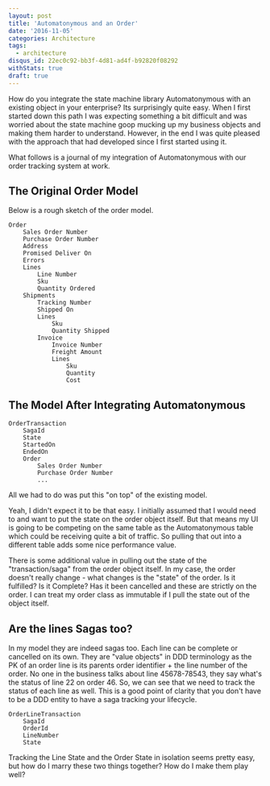 ```yaml
---
layout: post
title: 'Automatonymous and an Order'
date: '2016-11-05'
categories: Architecture
tags:
  - architecture
disqus_id: 22ec0c92-bb3f-4d81-ad4f-b92820f08292
withStats: true
draft: true
---
```


How do you integrate the state machine library Automatonymous with an existing object in your enterprise? Its surprisingly quite easy. When I first started down this path I was expecting something a bit difficult and was worried about the state machine goop mucking up my business objects and making them harder to understand. However, in the end I was quite pleased with the approach that had developed since I first started using it.

What follows is a journal of my integration of Automatonymous with our order tracking system at work.

## The Original Order Model

Below is a rough sketch of the order model.

```
Order
    Sales Order Number
    Purchase Order Number
    Address
    Promised Deliver On
    Errors
    Lines
        Line Number
        Sku
        Quantity Ordered
    Shipments
        Tracking Number
        Shipped On
        Lines
            Sku
            Quantity Shipped
        Invoice
            Invoice Number
            Freight Amount
            Lines
                Sku
                Quantity
                Cost
```

## The Model After Integrating Automatonymous

```
OrderTransaction
    SagaId
    State
    StartedOn
    EndedOn
    Order
        Sales Order Number
        Purchase Order Number
        ...
```

All we had to do was put this "on top" of the existing model.

Yeah, I didn't expect it to be that easy. I initially assumed that I would need to and want to put the state on the order object itself. But that means my UI is going to be competing on the same table as the Automatonymous table which could be receiving quite a bit of traffic. So pulling that out into a different table adds some nice performance value.

There is some additional value in pulling out the state of the "transaction/saga" from the order object itself. In my case, the order doesn't really change - what changes is the "state" of the order. Is it fulfilled? Is it Complete? Has it been cancelled and these are strictly on the order. I can treat my order class as immutable if I pull the state out of the object itself.

## Are the lines Sagas too?

In my model they are indeed sagas too. Each line can be complete or cancelled on its own. They are "value objects" in DDD terminology as the PK of an order line is its parents order identifier + the line number of the order. No one in the business talks about line 45678-78543, they say what's the status of line 22 on order 46. So, we can see that we need to track the status of each line as well. This is a good point of clarity that you don't have to be a DDD entity to have a saga tracking your lifecycle.

```
OrderLineTransaction
    SagaId
    OrderId
    LineNumber
    State
```

Tracking the Line State and the Order State in isolation seems pretty easy, but how do I marry these two things together? How do I make them play well?
